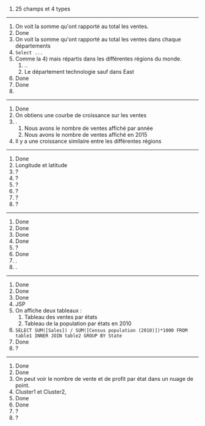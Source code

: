 1. 25 champs et 4 types
___

1. On voit la somme qu'ont rapporté au total les ventes.
2. Done
3. On voit la somme qu'ont rapporté au total les ventes dans chaque départements
4. ``Select ...``
5. Comme la 4) mais répartis dans les différentes régions du monde.
   1. ..
   2. Le département technologie sauf dans East 
6. Done
7. Done
8. 

____
1. Done
2. On obtiens une courbe de croissance sur les ventes
3. .
	1. Nous avons le nombre de ventes affiché par année
	2. Nous avons le nombre de ventes affiché en 2015
4. Il y a une croissance similaire entre les différentes régions
___
1. Done
2. Longitude et latitude
3. ?
4. ?
5. ?
6. ?
7. ?
8. ?

___
1. Done
2. Done
3. Done 
4. Done 
5. ?
6. Done
7. .
8. .

___
1. Done
2. Done
3. Done
4. JSP
5. On affiche deux tableaux : 
	1. Tableau des ventes par états
	2. Tableau de la population par états en 2010
6. ``SELECT SUM([Sales]) / SUM([Census population (2010)])*1000 FROM table1 INNER JOIN table2 GROUP BY State``
7. Done
8. ?

___

1. Done
2. Done
3. On peut voir le nombre de vente et de profit par état dans un nuage de point.
4. Cluster1 et Cluster2, 
5. Done
6. Done
7. ?
8. ?
